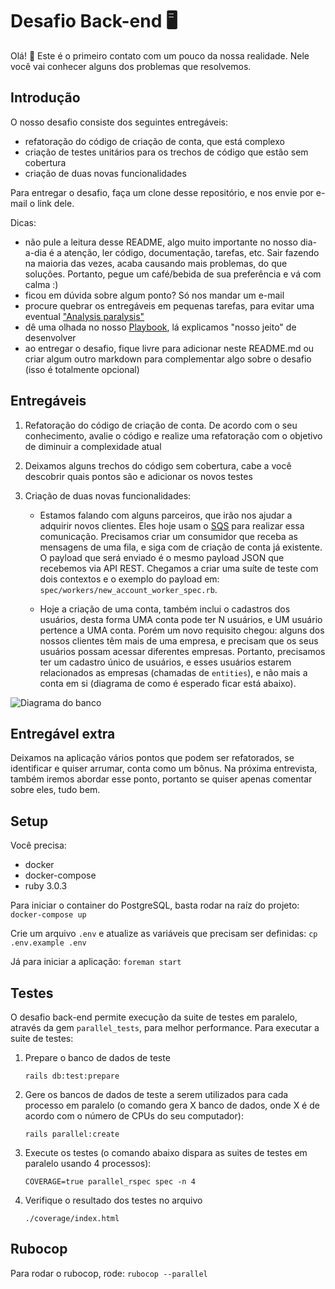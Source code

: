 # Desafio Back-end :desktop_computer:

Olá! :wave: Este é o primeiro contato com um pouco da nossa realidade. Nele você vai conhecer alguns dos problemas que resolvemos.

## Introdução

O nosso desafio consiste dos seguintes entregáveis:

- refatoração do código de criação de conta, que está complexo
- criação de testes unitários para os trechos de código que estão sem cobertura
- criação de duas novas funcionalidades

Para entregar o desafio, faça um clone desse repositório, e nos envie por e-mail o link dele.

Dicas:

- não pule a leitura desse README, algo muito importante no nosso dia-a-dia é a atenção, ler código, documentação, tarefas, etc. Sair fazendo na maioria das vezes, acaba causando mais problemas, do que soluções. Portanto, pegue um café/bebida de sua preferência e vá com calma :)
- ficou em dúvida sobre algum ponto? Só nos mandar um e-mail
- procure quebrar os entregáveis em pequenas tarefas, para evitar uma eventual ["Analysis paralysis"](https://en.wikipedia.org/wiki/Analysis_paralysis)
- dê uma olhada no nosso [Playbook](https://github.com/Myfc-github/playbook), lá explicamos "nosso jeito" de desenvolver
- ao entregar o desafio, fique livre para adicionar neste README.md ou criar algum outro markdown para complementar algo sobre o desafio (isso é totalmente opcional)

## Entregáveis

1. Refatoração do código de criação de conta. De acordo com o seu conhecimento, avalie o código e realize uma refatoração com o objetivo de diminuir a complexidade atual
2. Deixamos alguns trechos do código sem cobertura, cabe a você descobrir quais pontos são e adicionar os novos testes
3. Criação de duas novas funcionalidades:

   - Estamos falando com alguns parceiros, que irão nos ajudar a adquirir novos clientes. Eles hoje usam o [SQS](https://aws.amazon.com/sqs/) para realizar essa comunicação. Precisamos criar um consumidor que receba as mensagens de uma fila, e siga com de criação de conta já existente. O payload que será enviado é o mesmo payload JSON que recebemos via API REST. Chegamos a criar uma suíte de teste com dois contextos e o exemplo do payload em: `spec/workers/new_account_worker_spec.rb`.

   - Hoje a criação de uma conta, também inclui o cadastros dos usuários, desta forma UMA conta pode ter N usuários, e UM usuário pertence a UMA conta. Porém um novo requisito chegou: alguns dos nossos clientes têm mais de uma empresa, e precisam que os seus usuários possam acessar diferentes empresas. Portanto, precisamos ter um cadastro único de usuários, e esses usuários estarem relacionados as empresas (chamadas de `entities`), e não mais a conta em si (diagrama de como é esperado ficar está abaixo).

![Diagrama do banco](docs/assets/diagram.png)

## Entregável extra

Deixamos na aplicação vários pontos que podem ser refatorados, se identificar e quiser arrumar, conta como um bônus. Na próxima entrevista, também iremos abordar esse ponto, portanto se quiser apenas comentar sobre eles, tudo bem.

## Setup

Você precisa:

- docker
- docker-compose
- ruby 3.0.3

Para iniciar o container do PostgreSQL, basta rodar na raíz do projeto: `docker-compose up`

Crie um arquivo `.env` e atualize as variáveis que precisam ser definidas: `cp .env.example .env`

Já para iniciar a aplicação: `foreman start`

## Testes

O desafio back-end permite execução da suite de testes em paralelo, através da gem `parallel_tests`, para melhor performance. Para executar a suite de testes:

1.  Prepare o banco de dados de teste

        rails db:test:prepare

2.  Gere os bancos de dados de teste a serem utilizados para cada processo em paralelo (o comando gera X banco de dados, onde X é de acordo com o número de CPUs do seu computador):

        rails parallel:create

3.  Execute os testes (o comando abaixo dispara as suites de testes em paralelo usando 4 processos):

        COVERAGE=true parallel_rspec spec -n 4

4.  Verifique o resultado dos testes no arquivo

        ./coverage/index.html

## Rubocop

Para rodar o rubocop, rode: `rubocop --parallel`
